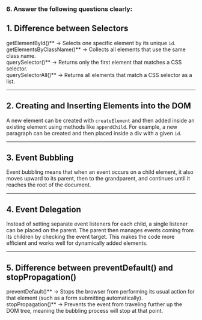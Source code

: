 ### 6. Answer the following questions clearly:

## 1. Difference between Selectors  
getElementById()** → Selects one specific element by its unique `id`.  
getElementsByClassName()** → Collects all elements that use the same class name.  
querySelector()** → Returns only the first element that matches a CSS selector.  
querySelectorAll()** → Returns all elements that match a CSS selector as a list.  

---

## 2. Creating and Inserting Elements into the DOM  
A new element can be created with `createElement` and then added inside an existing element using methods like `appendChild`. For example, a new paragraph can be created and then placed inside a div with a given `id`.  

---

## 3. Event Bubbling  
Event bubbling means that when an event occurs on a child element, it also moves upward to its parent, then to the grandparent, and continues until it reaches the root of the document.  

---

## 4. Event Delegation  
Instead of setting separate event listeners for each child, a single listener can be placed on the parent. The parent then manages events coming from its children by checking the event target. This makes the code more efficient and works well for dynamically added elements.  

---

## 5. Difference between preventDefault() and stopPropagation()  
preventDefault()** → Stops the browser from performing its usual action for that element (such as a form submitting automatically).  
stopPropagation()** → Prevents the event from traveling further up the DOM tree, meaning the bubbling process will stop at that point.  

